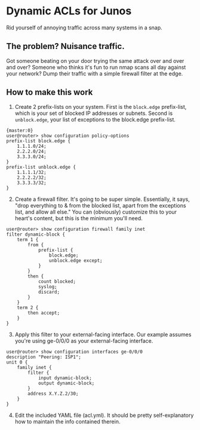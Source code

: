 # Dynamic ACLs for Junos
Rid yourself of annoying traffic across many systems in a snap.

## The problem? Nuisance traffic.

Got someone beating on your door trying the same attack over and over and over?  Someone who thinks it's fun to run nmap scans all day against your network?  Dump their traffic with a simple firewall filter at the edge.

## How to make this work

1. Create 2 prefix-lists on your system.  First is the `block.edge` prefix-list, which is your set of blocked IP addresses or subnets. Second is `unblock.edge`, your list of exceptions to the block.edge prefix-list.
```
{master:0}
user@router> show configuration policy-options
prefix-list block.edge {
    1.1.1.0/24;
    2.2.2.0/24;
    3.3.3.0/24;
}
prefix-list unblock.edge {
    1.1.1.1/32;
    2.2.2.2/32;
    3.3.3.3/32;
}
```
2. Create a firewall filter.  It's going to be super simple.  Essentially, it says, "drop everything to & from the blocked list, apart from the exceptions list, and allow all else."  You can (obviously) customize this to your heart's content, but this is the minimum you'll need.
```
user@router> show configuration firewall family inet
filter dynamic-block {
    term 1 {
        from {
            prefix-list {
                block.edge;
                unblock.edge except;
            }
        }
        then {
            count blocked;
            syslog;
            discard;
        }
    }
    term 2 {
        then accept;
    }
}
```
3. Apply this filter to your external-facing interface.  Our example assumes you're using ge-0/0/0 as your external-facing interface.
```
user@router> show configuration interfaces ge-0/0/0
description "Peering: ISP1";
unit 0 {
    family inet {
        filter {
            input dynamic-block;
            output dynamic-block;
        }
        address X.Y.Z.2/30;
    }
}
```
4. Edit the included YAML file (acl.yml).  It should be pretty self-explanatory how to maintain the info contained therein.
